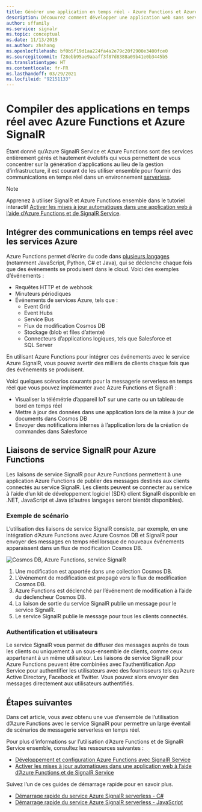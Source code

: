 ```yaml
---
title: Générer une application en temps réel - Azure Functions et Azure SignalR Service
description: Découvrez comment développer une application web sans serveur en temps réel avec Azure SignalR Service à l’aide de l’exemple suivant.
author: sffamily
ms.service: signalr
ms.topic: conceptual
ms.date: 11/13/2019
ms.author: zhshang
ms.openlocfilehash: bf0b5f19d1aa224fa4a2e79c20f2900e3400fce0
ms.sourcegitcommit: f28ebb95ae9aaaff3f87d8388a09b41e0b3445b5
ms.translationtype: HT
ms.contentlocale: fr-FR
ms.lasthandoff: 03/29/2021
ms.locfileid: "92151133"
---
```

# <a name="build-real-time-apps-with-azure-functions-and-azure-signalr-service"></a>Compiler des applications en temps réel avec Azure Functions et Azure SignalR

Étant donné qu’Azure SignalR Service et Azure Functions sont des services entièrement gérés et hautement évolutifs qui vous permettent de vous concentrer sur la génération d’applications au lieu de la gestion d’infrastructure, il est courant de les utiliser ensemble pour fournir des communications en temps réel dans un environnement [serverless](https://azure.microsoft.com/solutions/serverless/).

> [!NOTE]
> Apprenez à utiliser SignalR et Azure Functions ensemble dans le tutoriel interactif [Activer les mises à jour automatiques dans une application web à l’aide d’Azure Functions et de SignalR Service](/learn/modules/automatic-update-of-a-webapp-using-azure-functions-and-signalr).

## <a name="integrate-real-time-communications-with-azure-services"></a>Intégrer des communications en temps réel avec les services Azure

Azure Functions permet d’écrire du code dans [plusieurs langages](../azure-functions/supported-languages.md) (notamment JavaScript, Python, C# et Java), qui se déclenche chaque fois que des événements se produisent dans le cloud. Voici des exemples d’événements :

* Requêtes HTTP et de webhook
* Minuteurs périodiques
* Événements de services Azure, tels que :
    - Event Grid
    - Event Hubs
    - Service Bus
    - Flux de modification Cosmos DB
    - Stockage (blob et files d’attente)
    - Connecteurs d’applications logiques, tels que Salesforce et SQL Server

En utilisant Azure Functions pour intégrer ces événements avec le service Azure SignalR, vous pouvez avertir des milliers de clients chaque fois que des événements se produisent.

Voici quelques scénarios courants pour la messagerie serverless en temps réel que vous pouvez implémenter avec Azure Functions et SignalR :

* Visualiser la télémétrie d’appareil IoT sur une carte ou un tableau de bord en temps réel
* Mettre à jour des données dans une application lors de la mise à jour de documents dans Cosmos DB
* Envoyer des notifications internes à l’application lors de la création de commandes dans Salesforce

## <a name="signalr-service-bindings-for-azure-functions"></a>Liaisons de service SignalR pour Azure Functions

Les liaisons de service SignalR pour Azure Functions permettent à une application Azure Functions de publier des messages destinés aux clients connectés au service SignalR. Les clients peuvent se connecter au service à l’aide d’un kit de développement logiciel (SDK) client SignalR disponible en .NET, JavaScript et Java (d’autres langages seront bientôt disponibles).

### <a name="an-example-scenario"></a>Exemple de scénario

L’utilisation des liaisons de service SignalR consiste, par exemple, en une intégration d’Azure Functions avec Azure Cosmos DB et SignalR pour envoyer des messages en temps réel lorsque de nouveaux événements apparaissent dans un flux de modification Cosmos DB.

![Cosmos DB, Azure Functions, service SignalR](media/signalr-concept-azure-functions/signalr-cosmosdb-functions.png)

1. Une modification est apportée dans une collection Cosmos DB.
2. L’événement de modification est propagé vers le flux de modification Cosmos DB.
3. Azure Functions est déclenché par l’événement de modification à l’aide du déclencheur Cosmos DB.
4. La liaison de sortie du service SignalR publie un message pour le service SignalR.
5. Le service SignalR publie le message pour tous les clients connectés.

### <a name="authentication-and-users"></a>Authentification et utilisateurs

Le service SignalR vous permet de diffuser des messages auprès de tous les clients ou uniquement à un sous-ensemble de clients, comme ceux appartenant à un même utilisateur. Les liaisons de service SignalR pour Azure Functions peuvent être combinées avec l’authentification App Service pour authentifier les utilisateurs avec des fournisseurs tels qu’Azure Active Directory, Facebook et Twitter. Vous pouvez alors envoyer des messages directement aux utilisateurs authentifiés.

## <a name="next-steps"></a>Étapes suivantes

Dans cet article, vous avez obtenu une vue d’ensemble de l’utilisation d’Azure Functions avec le service SignalR pour permettre un large éventail de scénarios de messagerie serverless en temps réel.

Pour plus d’informations sur l’utilisation d’Azure Functions et de SignalR Service ensemble, consultez les ressources suivantes :

* [Développement et configuration Azure Functions avec SignalR Service](signalr-concept-serverless-development-config.md)
* [Activer les mises à jour automatiques dans une application web à l’aide d’Azure Functions et de SignalR Service](/learn/modules/automatic-update-of-a-webapp-using-azure-functions-and-signalr)

Suivez l’un de ces guides de démarrage rapide pour en savoir plus.

* [Démarrage rapide du service Azure SignalR serverless - C#](signalr-quickstart-azure-functions-csharp.md)
* [Démarrage rapide du service Azure SignalR serverless - JavaScript](signalr-quickstart-azure-functions-javascript.md)